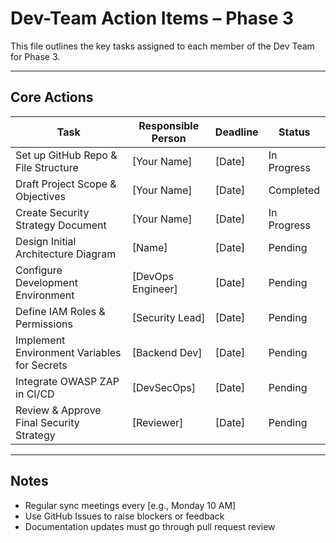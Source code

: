 # Dev-Team Action Items – Phase 3

This file outlines the key tasks assigned to each member of the Dev Team for Phase 3.

---

## Core Actions

| Task                                         | Responsible Person | Deadline     | Status     |
|----------------------------------------------|--------------------|--------------|------------|
| Set up GitHub Repo & File Structure          | [Your Name]        | [Date]       | In Progress|
| Draft Project Scope & Objectives             | [Your Name]        | [Date]       | Completed  |
| Create Security Strategy Document            | [Your Name]        | [Date]       | In Progress|
| Design Initial Architecture Diagram          | [Name]             | [Date]       | Pending    |
| Configure Development Environment            | [DevOps Engineer]  | [Date]       | Pending    |
| Define IAM Roles & Permissions               | [Security Lead]    | [Date]       | Pending    |
| Implement Environment Variables for Secrets  | [Backend Dev]      | [Date]       | Pending    |
| Integrate OWASP ZAP in CI/CD                 | [DevSecOps]        | [Date]       | Pending    |
| Review & Approve Final Security Strategy     | [Reviewer]         | [Date]       | Pending    |

---

## Notes

- Regular sync meetings every [e.g., Monday 10 AM]
- Use GitHub Issues to raise blockers or feedback
- Documentation updates must go through pull request review
